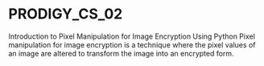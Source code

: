 # PRODIGY_CS_02
Introduction to Pixel Manipulation for Image Encryption Using Python Pixel manipulation for image encryption is a technique where the pixel values of an image are altered to transform the image into an encrypted form. 
